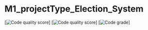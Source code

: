 # M1_projectType_Election_System
[![Code quality score](https://api.codiga.io/project/29860/score/svg)]
[![Code quality score](https://api.codiga.io/project/29816/score/svg)]
[![Code grade](https://api.codiga.io/project/29860/status/svg)]
